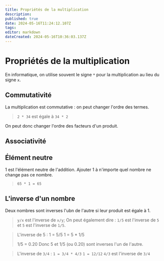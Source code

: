 ```yaml
---
title: Propriétés de la multiplication
description: 
published: true
date: 2024-05-16T11:24:12.107Z
tags: 
editor: markdown
dateCreated: 2024-05-16T10:36:03.137Z
---
```


# Propriétés de la multiplication

En informatique, on utilise souvent le signe `*` pour la multiplication au lieu du signe `x`.

## Commutativité

La multiplication est commutative : on peut changer l'ordre des termes.

> `2 * 34` est égale à `34 * 2`

On peut donc changer l'ordre des facteurs d'un produit.

## Associativité



## Élément neutre

1 est l'élément neutre de l'addition. Ajouter 1 à n'importe quel nombre ne change pas ce nombre.

> `65 * 1 = 65`

## L'inverse d'un nombre

Deux nombres sont inverses l'ubn de l'autre si leur produit est égale à 1.

> `y/x` est l'inverse de `x/y`; On peut également dire : `1/5` est l'inverse de `5` et `5` est l'inverse de `1/5`.

> L'inverse de 5 :
> 1 = 5/5
> 1 = 5 * 1/5
>
> 1/5 = 0.20
> Donc 5 et 1/5 (ou 0.20) sont inverses l'un de l'autre.


> L'inverse de `3/4` :
> `1 = 3/4 * 4/3`
> `1 = 12/12`
> `4/3` est l'inverse de `3/4`